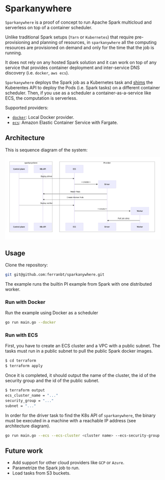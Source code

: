 # Sparkanywhere

`Sparkanywhere` is a proof of concept to run Apache Spark multicloud and serverless on top of a container scheduler.

Unlike traditional Spark setups (`Yarn` or `Kubernetes`) that require pre-provisioning and planning of resources, in `sparkanywhere` all the computing resources are provisioned on demand and only for the time that the job is running.

It does not rely on any hosted Spark solution and it can work on top of any service that provides container deployment and inter-service DNS discovery (i.e. `docker`, `aws ecs`).

`Sparkanywhere` deploys the Spark job as a Kubernetes task and [shims]() the Kuberentes API to deploy the Pods (i.e. Spark tasks) on a different container scheduler. Then, if you use as a scheduler a container-as-a-service like ECS, the computation is serverless.

Supported providers:

- [`docker`](): Local Docker provider.
- [`ecs`](): Amazon Elastic Container Service with Fargate.

## Architecture

This is sequence diagram of the system:

![sequence diagram](./sequence_diagram.png)

## Usage

Clone the repository:

```bash
git git@github.com:ferranbt/sparkanywhere.git
```

The example runs the builtin PI example from Spark with one distributed worker.

### Run with Docker

Run the example using Docker as a scheduler

```bash
go run main.go --docker
```

### Run with ECS

First, you have to create an ECS cluster and a VPC with a public subnet. The tasks must run in a public subnet to pull the public Spark docker images.

```bash
$ cd terraform
$ terraform apply
```

Once it is completed, it should output the name of the cluster, the id of the security group and the id of the public subnet.

```bash
$ terraform output
ecs_cluster_name = "..."
security_group = "..."
subnet = "..."
```

In order for the driver task to find the K8s API of `sparkanywhere`, the binary must be executed in a machine with a reachable IP address (see architecture diagram).

```bash
go run main.go --ecs --ecs-cluster <cluster name> --ecs-security-group <security group id> --ecs-subnet-id <subnet id> --control-plane-address <public ip of sparkanywhere>
```

## Future work

- Add support for other cloud providers like `GCP` or `Azure`.
- Parametrize the Spark job to run.
- Load tasks from S3 buckets.
